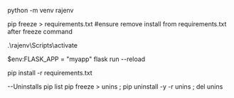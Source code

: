 python -m venv rajenv

pip freeze > requirements.txt
#ensure remove install from requirements.txt after freeze command

.\rajenv\Scripts\activate

$env:FLASK_APP = "myapp"
flask run --reload

pip install -r requirements.txt


--Uninstalls
pip list
pip freeze > unins ; pip uninstall -y -r unins ; del unins
